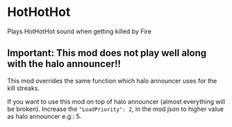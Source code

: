 # HotHotHot
Plays HotHotHot sound when getting killed by Fire

## Important: This mod does not play well along with the halo announcer!!
This mod overrides the same function which halo announcer uses for the kill streaks.

If you want to use this mod on top of halo announcer (almost everything will be broken). Increase the `"LoadPriority": 2`, in the mod.json to higher value as halo announcer e.g.: 5.
